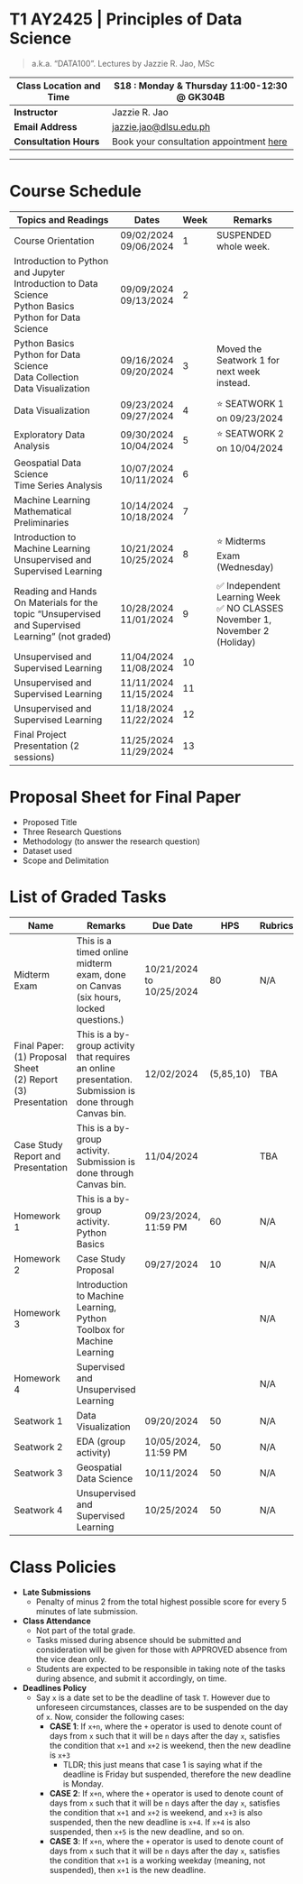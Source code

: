# T1 AY2425 | Principles of Data Science 
> a.k.a. “DATA100”. Lectures by Jazzie R. Jao, MSc

| **Class Location and Time** | S18 : Monday & Thursday 11:00-12:30 @ GK304B                                             |
| --------------------------- | ---------------------------------------------------------------------------------------- |
| **Instructor**              | Jazzie R. Jao                                                                            |
| **Email Address**           | [jazzie.jao@dlsu.edu.ph](mailto:johnsmith@university.edu)                                |
| **Consultation Hours**      | Book your consultation appointment [here](https://calendar.app.google/BSfuLQgPpSadJ2or9) |

---

# **Course Schedule**

| **Topics and Readings**                                                                                            | **Dates**                  | **Week** | **Remarks**                                                                   |
| ------------------------------------------------------------------------------------------------------------------ | -------------------------- | -------- | ----------------------------------------------------------------------------- |
| Course Orientation                                                                                                 | 09/02/2024  <br>09/06/2024 | 1        | SUSPENDED whole week.                                                         |
| Introduction to Python and Jupyter  <br>Introduction to Data Science<br>Python Basics  <br>Python for Data Science | 09/09/2024  <br>09/13/2024 | 2        |                                                                               |
| Python Basics  <br>Python for Data Science<br>Data Collection<br>Data Visualization                                | 09/16/2024  <br>09/20/2024 | 3        | Moved the Seatwork 1 for next week instead.                                   |
| Data Visualization  <br>                                                                                           | 09/23/2024  <br>09/27/2024 | 4        | ⭐️ SEATWORK 1 on 09/23/2024                                                   |
| Exploratory Data Analysis  <br>                                                                                    | 09/30/2024  <br>10/04/2024 | 5        | ⭐️ SEATWORK 2 on 10/04/2024                                                   |
| Geospatial Data Science<br>Time Series Analysis                                                                    | 10/07/2024  <br>10/11/2024 | 6        |                                                                               |
| Machine Learning Mathematical Preliminaries                                                                        | 10/14/2024  <br>10/18/2024 | 7        |                                                                               |
| Introduction to Machine Learning  <br>Unsupervised and Supervised Learning                                         | 10/21/2024  <br>10/25/2024 | 8        | ⭐️ Midterms Exam (Wednesday)                                                  |
| Reading and Hands On Materials for the topic “Unsupervised and Supervised Learning” (not graded)                   | 10/28/2024  <br>11/01/2024 | 9        | ✅ Independent Learning Week <br>✅ NO CLASSES November 1, November 2 (Holiday) |
| Unsupervised and Supervised Learning                                                                               | 11/04/2024  <br>11/08/2024 | 10       |                                                                               |
| Unsupervised and Supervised Learning                                                                               | 11/11/2024  <br>11/15/2024 | 11       |                                                                               |
| Unsupervised and Supervised Learning                                                                               | 11/18/2024  <br>11/22/2024 | 12       |                                                                               |
| Final Project Presentation (2 sessions)                                                                            | 11/25/2024  <br>11/29/2024 | 13       |                                                                               |

# Proposal Sheet for Final Paper
- Proposed Title
- Three Research Questions
- Methodology (to answer the research question)
- Dataset used
- Scope and Delimitation

# **List of Graded Tasks**

| **Name**                                                             | **Remarks**                                                                                              | **Due Date**                   | **HPS**   | **Rubrics** |
| -------------------------------------------------------------------- | -------------------------------------------------------------------------------------------------------- | ------------------------------ | --------- | ----------- |
| Midterm Exam                                                         | This is a timed online midterm exam, done on Canvas (six hours, locked questions.)                       | 10/21/2024 to   <br>10/25/2024 | 80        | N/A         |
| Final Paper:<br>(1) Proposal Sheet<br>(2) Report<br>(3) Presentation | This is a by-group activity that requires an online presentation. Submission is done through Canvas bin. | 12/02/2024                     | (5,85,10) | TBA         |
| Case Study Report and Presentation                                   | This is a by-group activity. Submission is done through Canvas bin.                                      | 11/04/2024                     |           | TBA         |
| Homework 1                                                           | This is a by-group activity. Python Basics                                                               | 09/23/2024, 11:59 PM           | 60        | N/A         |
| Homework 2                                                           | Case Study Proposal                                                                                      | 09/27/2024                     | 10        | N/A         |
| Homework 3                                                           | Introduction to Machine Learning, Python Toolbox for Machine Learning                                    |                                |           | N/A         |
| Homework 4                                                           | Supervised and Unsupervised Learning                                                                     |                                |           | N/A         |
| Seatwork 1                                                           | Data Visualization                                                                                       | 09/20/2024                     | 50        | N/A         |
| Seatwork 2                                                           | EDA (group activity)                                                                                     | 10/05/2024, 11:59 PM           | 50        | N/A         |
| Seatwork 3                                                           | Geospatial Data Science                                                                                  | 10/11/2024                     | 50        | N/A         |
| Seatwork 4                                                           | Unsupervised and Supervised Learning                                                                     | 10/25/2024                     | 50        | N/A         |

# Class Policies

- **Late Submissions**
	- Penalty of minus 2 from the total highest possible score for every 5 minutes of late submission.
- **Class Attendance**
	- Not part of the total grade.
	- Tasks missed during absence should be submitted and consideration will be given for those with APPROVED absence from the vice dean only.
	- Students are expected to be responsible in taking note of the tasks during absence, and submit it accordingly, on time.
- **Deadlines Policy**
	- Say `x` is a date set to be the deadline of task `T`. However due to unforeseen circumstances, classes are to be suspended on the day of `x`. Now, consider the following cases:
		- **CASE 1**: If `x+n`, where the `+` operator is used to denote count of days from `x` such that it will be `n` days after the day `x`, satisfies the condition that `x+1` and `x+2` is weekend, then the new deadline is `x+3`
			- TLDR; this just means that case 1 is saying what if the deadline is Friday but suspended, therefore the new deadline is Monday. 
		- **CASE 2**: If `x+n`, where the `+` operator is used to denote count of days from `x` such that it will be `n` days after the day `x`, satisfies the condition that `x+1` and `x+2` is weekend, and `x+3` is also suspended, then the new deadline is `x+4`. If `x+4` is also suspended, then `x+5` is the new deadline, and so on.
		- **CASE 3**: If `x+n`, where the `+` operator is used to denote count of days from `x` such that it will be `n` days after the day `x`, satisfies the condition that `x+1` is a working weekday (meaning, not suspended), then `x+1` is the new deadline.
